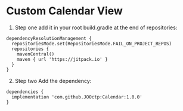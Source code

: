 # Custom Calendar View

1. Step one add it in your root build.gradle at the end of repositories:
```
dependencyResolutionManagement {
  repositoriesMode.set(RepositoriesMode.FAIL_ON_PROJECT_REPOS)
  repositories {
    mavenCentral()
    maven { url 'https://jitpack.io' }
  }
}
```
2. Step two Add the dependency:
```
dependencies {
  implementation 'com.github.JOOctp:Calendar:1.0.0'
}
```
